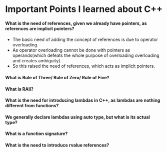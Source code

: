 # Important Points I learned about C++

#### What is the need of references, given we already have pointers, as references are implicit pointers?
- The basic need of adding the concept of references is due to operator overloading.
- As operator overloading cannot be done with pointers as operands(which defeats the whole purpose of overloading overloading and creates ambiguity).
- So this raised the need of references, which acts as implicit pointers.
#### What is Rule of Three/ Rule of Zero/ Rule of Five?
#### What is RAII?
#### What is the need for introducing lambdas in C++, as lambdas are nothing different from functions?
#### We generally declare lambdas using auto type, but what is its actual type?
#### What is a function signature?
#### What is the need to introduce rvalue references?
